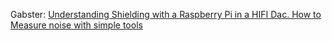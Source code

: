 Gabster: [Understanding Shielding with a Raspberry Pi in a HIFI Dac. How to Measure noise with simple tools](https://www.youtube.com/watch?v=Yp_hIEzRnPY)
